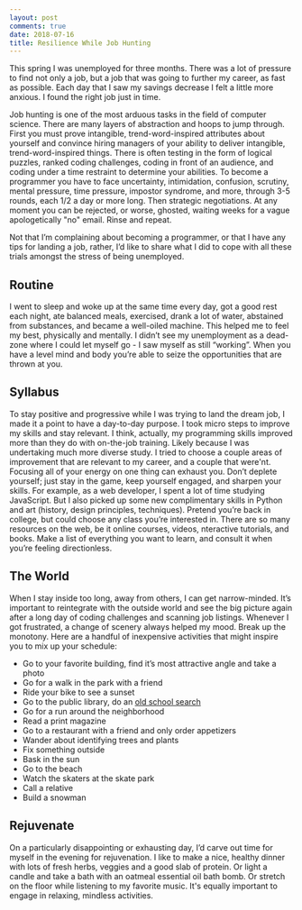 ```yaml
---
layout: post
comments: true
date: 2018-07-16
title: Resilience While Job Hunting
---
```


This spring I was unemployed for three months. There was a lot of pressure to find not only a job, but a job that was 
going to further my career, as fast as possible. Each day that I saw my savings decrease I felt a little more anxious. 
I found the right job just in time.

Job hunting is one of the most arduous tasks in the field of computer science. There are many layers of abstraction and 
hoops to jump through. First you must prove intangible, trend-word-inspired attributes about yourself and convince hiring 
managers of your ability to deliver intangible, trend-word-inspired things. There is often testing in the form of logical puzzles, ranked coding 
challenges, coding in front of an audience, and coding under a time restraint to determine your abilities. To become a 
programmer you have to face uncertainty, intimidation, confusion, scrutiny, mental pressure, time pressure, impostor 
syndrome, and more, through 3-5 rounds, each 1/2 a day or more long. Then strategic negotiations. At any 
moment you can be rejected, or worse, ghosted, waiting weeks for a vague apologetically "no" email. Rinse and repeat.

Not that I’m complaining about becoming a programmer, or that I have any tips for landing a job, rather, 
I’d like to share what I did to cope with all these trials amongst the stress of being unemployed.

## Routine
I went to sleep and woke up at the same time every day, got a good rest each night, ate balanced meals, exercised, drank 
a lot of water, abstained from substances, and became a well-oiled machine. This helped me to feel my best, physically and 
mentally. I didn’t see my unemployment as a dead-zone where I could let myself go - I saw myself as still “working”. When 
you have a level mind and body you’re able to seize the opportunities that are thrown at you.

## Syllabus
To stay positive and progressive while I was trying to land the dream job, I made it a point to have a 
day-to-day purpose. I took micro steps to improve my skills and stay relevant. I think, actually, my programming skills improved more than
they do with on-the-job training. Likely because I was undertaking much more diverse study. I tried to choose a couple areas of improvement that are relevant to 
my career, and a couple that were'nt. Focusing all of your energy on one thing can exhaust you. Don’t deplete yourself; 
just stay in the game, keep yourself engaged, and sharpen your skills. For example, as a web developer, 
I spent a lot of time studying JavaScript. But I also picked up some new complimentary skills in Python and art (history, design principles, techniques). Pretend 
you’re back in college, but could choose any class you’re interested in. There are so many resources on the web, be it online courses, videos, 
nteractive tutorials, and books. Make a list of everything you want to learn, and consult it when you’re 
feeling directionless.

## The World
When I stay inside too long, away from others, I can get narrow-minded. It’s important to reintegrate with the outside 
world and see the big picture again after a long day of coding challenges and scanning job listings. Whenever I got frustrated, a change of 
scenery always helped my mood. Break up the monotony. Here are a handful of inexpensive activities that might inspire you to mix up your schedule:
 
- Go to your favorite building, find it’s most attractive angle and take a photo
- Go for a walk in the park with a friend
- Ride your bike to see a sunset
- Go to the public library, do an [old school search](https://www.youtube.com/watch?v=1sa-qzNe6tw&frags=pl%2Cwn)
- Go for a run around the neighborhood
- Read a print magazine
- Go to a restaurant with a friend and only order appetizers
- Wander about identifying trees and plants
- Fix something outside
- Bask in the sun
- Go to the beach
- Watch the skaters at the skate park
- Call a relative
- Build a snowman

## Rejuvenate
On a particularly disappointing or exhausting day, I’d carve out time for myself in the evening for 
rejuvenation. I like to make a nice, healthy dinner with lots of fresh herbs, veggies and a 
good slab of protein. Or light a candle and take a bath with an oatmeal essential oil bath bomb. Or stretch on 
the floor while listening to my favorite music. It's equally important to engage in relaxing, mindless activities.
